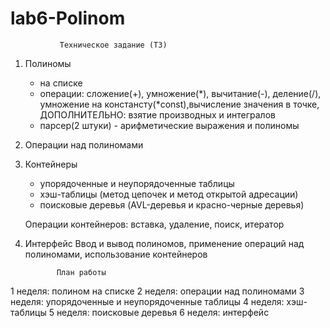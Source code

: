 # lab6-Polinom

               Техническое задание (ТЗ)
               
 1. Полиномы
    - на списке
    - операции: сложение(+), умножение(*), вычитание(-), деление(/), умножение на констансту(*const),вычисление значения в точке, ДОПОЛНИТЕЛЬНО: взятие производных и интегралов
    - парсер(2 штуки) - арифметические выражения и полиномы
    
 2. Операции над полиномами
 
 3. Контейнеры
    - упорядоченные и неупорядоченные таблицы
    - хэш-таблицы (метод цепочек и метод открытой адресации)
    - поисковые деревья (AVL-деревья и красно-черные деревья)
    
    Операции контейнеров: вставка, удаление, поиск, итератор
    
 4. Интерфейс
 Ввод и вывод полиномов, применение операций над полиномами, использование контейнеров
 
 
               План работы
               
  1 неделя: полином на списке
  2 неделя: операции над полиномами
  3 неделя: упорядоченные и неупорядоченные таблицы
  4 неделя: хэш-таблицы
  5 неделя: поисковые деревья
  6 неделя: интерфейс 
  
  
    
